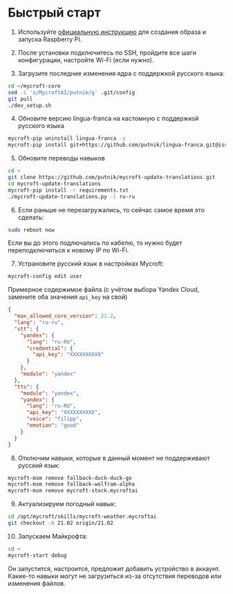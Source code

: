 # Быстрый старт

1. Используйте [официальную инструкцию](https://mycroft-ai.gitbook.io/docs/using-mycroft-ai/get-mycroft/picroft) для создания образа и запуска Raspberry PI.

2. После установки подключитесь по SSH, пройдите все шаги конфигурации, настройте Wi-Fi (если нужно).

3. Загрузите последние изменения ядра с поддержкой русского языка:
```bash
cd ~/mycroft-core
sed -i 's/MycroftAI/putnik/g' .git/config
git pull
./dev_setup.sh
```

4. Обновите версию lingua-franca на кастомную с поддержкой русского языка
```bash
mycroft-pip uninstall lingua-franca -y
mycroft-pip install git+https://github.com/putnik/lingua-franca.git@issue-213
```

5. Обновите переводы навыков
```bash
cd ~
git clone https://github.com/putnik/mycroft-update-translations.git
cd mycroft-update-translations
mycroft-pip install -r requirements.txt 
./mycroft-update-translations.py -l ru-ru
```

6. Если раньше не перезагружались, то сейчас самое время это сделать:
```bash
sudo reboot now
```
Если вы до этого подлючались по кабелю, то нужно будет переподключиться к новому IP по Wi-Fi.

7. Устрановите русский язык в настройках Mycroft:
```bash
mycroft-config edit user
```
Примерное содержимое файла (с учётом выбора Yandex Cloud, замените оба значения `api_key` на свой)
```json
{
  "max_allowed_core_version": 21.2,
  "lang": "ru-ru",
  "stt": {
    "yandex": {
      "lang": "ru-RU",
      "credential": {
        "api_key": "XXXXXXXXXX"
      }
    },
    "module": "yandex"
  },
  "tts": {
    "module": "yandex",
    "yandex": {
      "lang": "ru-RU",
      "api_key": "XXXXXXXXXX",
      "voice": "filipp",
      "emotion": "good"
    }
  }
}
```

8. Отключим навыки, которые в данный момент не поддерживают русский язык:
```bash
mycroft-msm remove fallback-duck-duck-go
mycroft-msm remove fallback-wolfram-alpha
mycroft-msm remove mycroft-stock.mycroftai
```

9. Актуализируем погодный навык:
```bash
cd /opt/mycroft/skills/mycroft-weather.mycroftai
git checkout -b 21.02 origin/21.02
```

10. Запускаем Майкрофта:
```bash
cd ~
mycroft-start debug
```
Он запустится, настроится, предложит добавить устройство в аккаунт. Какие-то навыки могут не загрузиться из-за отсутствия переводов или изменения файлов.
